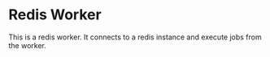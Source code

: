 # Redis Worker

This is a redis worker. It connects to a redis instance and execute jobs from the worker.

